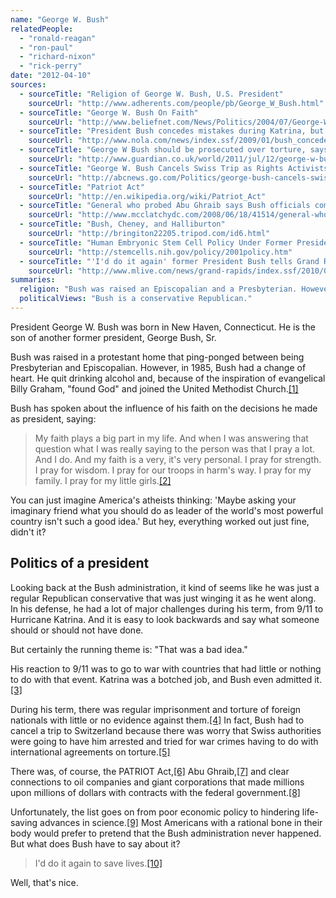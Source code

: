 ```yaml
---
name: "George W. Bush"
relatedPeople:
  - "ronald-reagan"
  - "ron-paul"
  - "richard-nixon"
  - "rick-perry"
date: "2012-04-10"
sources:
  - sourceTitle: "Religion of George W. Bush, U.S. President"
    sourceUrl: "http://www.adherents.com/people/pb/George_W_Bush.html"
  - sourceTitle: "George W. Bush On Faith"
    sourceUrl: "http://www.beliefnet.com/News/Politics/2004/07/George-W-Bush-On-Faith.aspx"
  - sourceTitle: "President Bush concedes mistakes during Katrina, but says fed action not slow"
    sourceUrl: "http://www.nola.com/news/index.ssf/2009/01/bush_concedes_mistakes_during.html"
  - sourceTitle: "George W Bush should be prosecuted over torture, says human rights group"
    sourceUrl: "http://www.guardian.co.uk/world/2011/jul/12/george-w-bush-torture"
  - sourceTitle: "George W. Bush Cancels Swiss Trip as Rights Activists Vow War Crimes Charges"
    sourceUrl: "http://abcnews.go.com/Politics/george-bush-cancels-swiss-trip-rights-activists-vow/story?id=12857195"
  - sourceTitle: "Patriot Act"
    sourceUrl: "http://en.wikipedia.org/wiki/Patriot_Act"
  - sourceTitle: "General who probed Abu Ghraib says Bush officials committed war crimes"
    sourceUrl: "http://www.mcclatchydc.com/2008/06/18/41514/general-who-probed-abu-ghraib.html"
  - sourceTitle: "Bush, Cheney, and Halliburton"
    sourceUrl: "http://bringiton22205.tripod.com/id6.html"
  - sourceTitle: "Human Embryonic Stem Cell Policy Under Former President Bush"
    sourceUrl: "http://stemcells.nih.gov/policy/2001policy.htm"
  - sourceTitle: "'I'd do it again' former President Bush tells Grand Rapids crowd about waterboarding terrorists"
    sourceUrl: "http://www.mlive.com/news/grand-rapids/index.ssf/2010/06/id_do_it_again_former_presiden.html"
summaries:
  religion: "Bush was raised an Episcopalian and a Presbyterian. However, in 1985, he converted to the Methodist faith."
  politicalViews: "Bush is a conservative Republican."
---
```


President George W. Bush was born in New Haven, Connecticut. He is the son of another former president, George Bush, Sr.

Bush was raised in a protestant home that ping-ponged between being Presbyterian and Episcopalian. However, in 1985, Bush had a change of heart. He quit drinking alcohol and, because of the inspiration of evangelical Billy Graham, "found God" and joined the United Methodist Church.<a class="source-citation" href="#http%3A%2F%2Fwww.adherents.com%2Fpeople%2Fpb%2FGeorge_W_Bush.html" title="Religion of George W. Bush, U.S. President">[1]</a>

Bush has spoken about the influence of his faith on the decisions he made as president, saying:

>My faith plays a big part in my life. And when I was answering that question what I was really saying to the person was that I pray a lot. And I do. And my faith is a very, it's very personal. I pray for strength. I pray for wisdom. I pray for our troops in harm's way. I pray for my family. I pray for my little girls.<a class="source-citation" href="#http%3A%2F%2Fwww.beliefnet.com%2FNews%2FPolitics%2F2004%2F07%2FGeorge-W-Bush-On-Faith.aspx" title="George W. Bush On Faith">[2]</a>

You can just imagine America's atheists thinking: 'Maybe asking your imaginary friend what you should do as leader of the world's most powerful country isn't such a good idea.' But hey, everything worked out just fine, didn't it?


## Politics of a president

Looking back at the Bush administration, it kind of seems like he was just a regular Republican conservative that was just winging it as he went along. In his defense, he had a lot of major challenges during his term, from 9/11 to Hurricane Katrina. And it is easy to look backwards and say what someone should or should not have done.

But certainly the running theme is: "That was a bad idea."

His reaction to 9/11 was to go to war with countries that had little or nothing to do with that event. Katrina was a botched job, and Bush even admitted it.<a class="source-citation" href="#http%3A%2F%2Fwww.nola.com%2Fnews%2Findex.ssf%2F2009%2F01%2Fbush_concedes_mistakes_during.html" title="President Bush concedes mistakes during Katrina, but says fed action not slow">[3]</a>

During his term, there was regular imprisonment and torture of foreign nationals with little or no evidence against them.<a class="source-citation" href="#http%3A%2F%2Fwww.guardian.co.uk%2Fworld%2F2011%2Fjul%2F12%2Fgeorge-w-bush-torture" title="George W Bush should be prosecuted over torture, says human rights group">[4]</a> In fact, Bush had to cancel a trip to Switzerland because there was worry that Swiss authorities were going to have him arrested and tried for war crimes having to do with international agreements on torture.<a class="source-citation" href="#http%3A%2F%2Fabcnews.go.com%2FPolitics%2Fgeorge-bush-cancels-swiss-trip-rights-activists-vow%2Fstory%3Fid%3D12857195" title="George W. Bush Cancels Swiss Trip as Rights Activists Vow War Crimes Charges">[5]</a>

There was, of course, the PATRIOT Act,<a class="source-citation" href="#http%3A%2F%2Fen.wikipedia.org%2Fwiki%2FPatriot_Act" title="Patriot Act">[6]</a> Abu Ghraib,<a class="source-citation" href="#http%3A%2F%2Fwww.mcclatchydc.com%2F2008%2F06%2F18%2F41514%2Fgeneral-who-probed-abu-ghraib.html" title="General who probed Abu Ghraib says Bush officials committed war crimes">[7]</a> and clear connections to oil companies and giant corporations that made millions upon millions of dollars with contracts with the federal government.<a class="source-citation" href="#http%3A%2F%2Fbringiton22205.tripod.com%2Fid6.html" title="Bush, Cheney, and Halliburton">[8]</a>

Unfortunately, the list goes on from poor economic policy to hindering life-saving advances in science.<a class="source-citation" href="#http%3A%2F%2Fstemcells.nih.gov%2Fpolicy%2F2001policy.htm" title="Human Embryonic Stem Cell Policy Under Former President Bush">[9]</a> Most Americans with a rational bone in their body would prefer to pretend that the Bush administration never happened. But what does Bush have to say about it?

>I'd do it again to save lives.<a class="source-citation" href="#http%3A%2F%2Fwww.mlive.com%2Fnews%2Fgrand-rapids%2Findex.ssf%2F2010%2F06%2Fid_do_it_again_former_presiden.html" title="&apos;I&apos;d do it again&apos; former President Bush tells Grand Rapids crowd about waterboarding terrorists">[10]</a>

Well, that's nice.